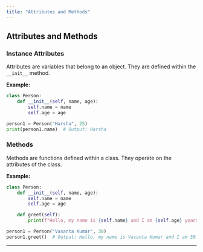 ```yaml
---
title: "Attributes and Methods"
---
```


## Attributes and Methods

### Instance Attributes

Attributes are variables that belong to an object. They are defined within the `__init__` method.

**Example:**
```python
class Person:
    def __init__(self, name, age):
        self.name = name
        self.age = age

person1 = Person("Harsha", 25)
print(person1.name)  # Output: Harsha
```

### Methods

Methods are functions defined within a class. They operate on the attributes of the class.

**Example:**
```python
class Person:
    def __init__(self, name, age):
        self.name = name
        self.age = age

    def greet(self):
        print(f"Hello, my name is {self.name} and I am {self.age} years old.")

person1 = Person("Vasanta Kumar", 30)
person1.greet()  # Output: Hello, my name is Vasanta Kumar and I am 30 years old.
```

---